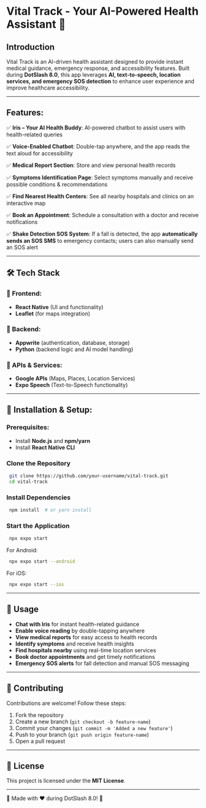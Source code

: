 # Vital Track - Your AI-Powered Health Assistant 🚀

## Introduction
Vital Track is an AI-driven health assistant designed to provide instant medical guidance, emergency response, and accessibility features. Built during **DotSlash 8.0**, this app leverages **AI, text-to-speech, location services, and emergency SOS detection** to enhance user experience and improve healthcare accessibility.

---

## Features:

✅ **Iris – Your AI Health Buddy**: AI-powered chatbot to assist users with health-related queries

✅ **Voice-Enabled Chatbot**: Double-tap anywhere, and the app reads the text aloud for accessibility

✅ **Medical Report Section**: Store and view personal health records

✅ **Symptoms Identification Page**: Select symptoms manually and receive possible conditions & recommendations

✅ **Find Nearest Health Centers**: See all nearby hospitals and clinics on an interactive map

✅ **Book an Appointment**: Schedule a consultation with a doctor and receive notifications

✅ **Shake Detection SOS System**: If a fall is detected, the app **automatically sends an SOS SMS** to emergency contacts; users can also manually send an SOS alert

---

## 🛠 Tech Stack

### 🔹 Frontend:
- **React Native** (UI and functionality)
- **Leaflet** (for maps integration)

### 🔹 Backend:
- **Appwrite** (authentication, database, storage)
- **Python** (backend logic and AI model handling)

### 🔹 APIs & Services:
- **Google APIs** (Maps, Places, Location Services)
- **Expo Speech** (Text-to-Speech functionality)

---

## 🚀 Installation & Setup:

### Prerequisites:
- Install **Node.js** and **npm/yarn**
- Install **React Native CLI**

### Clone the Repository
```bash
 git clone https://github.com/your-username/vital-track.git
 cd vital-track
```

### Install Dependencies
```bash
 npm install  # or yarn install
```

### Start the Application
```bash
 npx expo start
```

For Android:
```bash
 npx expo start --android
```
For iOS:
```bash
 npx expo start --ios
```

---

## 📜 Usage
- **Chat with Iris** for instant health-related guidance
- **Enable voice reading** by double-tapping anywhere
- **View medical reports** for easy access to health records
- **Identify symptoms** and receive health insights
- **Find hospitals nearby** using real-time location services
- **Book doctor appointments** and get timely notifications
- **Emergency SOS alerts** for fall detection and manual SOS messaging

---

## 🤝 Contributing
Contributions are welcome! Follow these steps:
1. Fork the repository
2. Create a new branch (`git checkout -b feature-name`)
3. Commit your changes (`git commit -m 'Added a new feature'`)
4. Push to your branch (`git push origin feature-name`)
5. Open a pull request

---

## 📜 License
This project is licensed under the **MIT License**.

---

🚀 Made with ❤️ during DotSlash 8.0! 🚀

